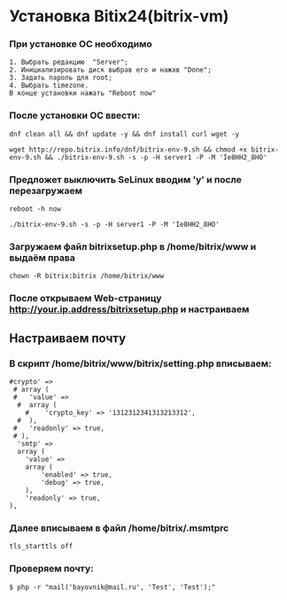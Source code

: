 # Установка Bitix24(bitrix-vm)

### При установке ОС необходимо
```
1. Выбрать редакцию  "Server";
2. Инициализировать диск выбрав его и нажав "Done";
3. Задать пароль для root;
4. Выбрать timezone.
В конце установки нажать "Reboot now"
```
### После установки ОС ввести:

```
dnf clean all && dnf update -y && dnf install curl wget -y
```
```
wget http://repo.bitrix.info/dnf/bitrix-env-9.sh && chmod +x bitrix-env-9.sh && ./bitrix-env-9.sh -s -p -H server1 -P -M 'Ie8HH2_8HO'
```

### Предложет выключить SeLinux вводим 'y' и после перезагружаем

``` 
reboot -h now
```
```
./bitrix-env-9.sh -s -p -H server1 -P -M 'Ie8HH2_8HO'
```
### Загружаем файл bitrixsetup.php в /home/bitrix/www и выдаём права

```
chown -R bitrix:bitrix /home/bitrix/www
```
### После открываем Web-страницу http://your.ip.address/bitrixsetup.php  и настраиваем

## Настраиваем почту
### В скрипт /home/bitrix/www/bitrix/setting.php вписываем:
```
#crypto' => 
 # array (
 #   'value' => 
  #  array (
    #    'crypto_key' => '1312312341313213312',
  #  ),
 #   'readonly' => true,
 # ),
  'smtp' => 
  array (
    'value' => 
    array (
        'enabled' => true,
		'debug' => true,
    ),
    'readonly' => true,
),
```

### Далее вписываем в файл /home/bitrix/.msmtprc
```
tls_starttls off
```
### Проверяем почту:
```
$ php -r "mail('bayovnik@mail.ru', 'Test', 'Test');"
```
